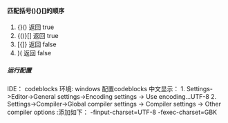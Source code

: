 #### 匹配括号(){}[]的顺序
1. {}() 返回 true
2. {()}[] 返回 true
3. [{]} 返回 false
4. )( 返回 false

##### 运行配置
IDE： codeblocks
环境: windows
配置codeblocks 中文显示：
    1. Settings->Editor->General settings->Encoding settings -> Use encoding...UTF-8
    2. Settings->Compiler->Global compiler settings -> Compiler settings -> Other compiler options :添加如下：
        -finput-charset=UTF-8
        -fexec-charset=GBK

